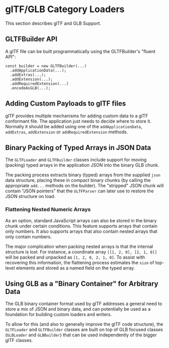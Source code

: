 # glTF/GLB Category Loaders

This section describes glTF and GLB Support.


## GLTFBuilder API

A glTF file can be built programmatically using the GLTFBuilder's "fluent API":

```
const builder = new GLTFBuilder(...)
  .addApplicationData(...);
  .addExtras(...);
  .addExtension(...);
  .addRequiredExtension(...)
  .encodeAsGLB(...);
```


## Adding Custom Payloads to glTF files

glTF provides multiple mechanisms for adding custom data to a glTF conformant file. The application just needs to decide where to store it. Normally it should be added using one of the `addApplicationData`, `addExtras`, `addExtension` or `addRequiredExtension` methods.


## Binary Packing of Typed Arrays in JSON Data

The `GLTFLoader` and `GLTFBuilder` classes include support for moving (packing) typed arrays in the application JSON into the binary GLB chunk.

The packing process extracts binary (typed) arrays from the supplied `json` data structure, placing these in compact binary chunks (by calling the appropriate `add...` methods on the builder). The "stripped" JSON chunk will contain "JSON pointers" that the `GLTFParser` can later use to restore the JSON structure on load.


### Flattening Nested Numeric Arrays

As an option, standard JavaScript arrays can also be stored in the binary chunk under certain conditions. This feature supports arrays that contain only numbers. It also supports arrays that also contain nested arrays that only contain numbers.

The major complication when packing nested arrays is that the internal structure is lost. For instance, a coordinate array `[[1, 2, 0], [2, 1, 0]]` will be packed and unpacked as `[1, 2, 0, 2, 1, 0]`. To assist with recovering this information, the flattening process estimates the `size` of top-level elements and stored as a named field on the typed array.


## Using GLB as a "Binary Container" for Arbitrary Data

The GLB binary container format used by glTF addresses a general need to store a mix of JSON and binary data, and can potentially be used as a foundation for building custom loaders and writers.

To allow for this (and also to generally improve the glTF code structure), the `GLTFLoader` and `GLTFBuilder` classes are built on top of GLB focused classes (`GLBLoader` and `GLBBuilder`) that can be used independently of the bigger glTF classes.

